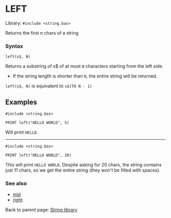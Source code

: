 # LEFT

Library: `#include <string.bas>`

Returns the first n chars of a string


### Syntax
`left(s$, N)`

Returns a substring of s$ of at most `N` characters starting from the left side.

 * If the string length is shorter than `N`, the entire string will be returned.

`left(s$, N)` is equivalent to `s$(TO N - 1)`

## Examples

```basic
#include <string.bas>

PRINT left("HELLO WORLD", 5)
```
Will print `HELLO`.

---

```basic
#include <string.bas>

PRINT left("HELLO WORLD", 20)
```
This will print `HELLO WORLD`. Despite asking for 20 chars, the string contains
just 11 chars, so we get the entire string (they won't be filled with spaces).


### See also

 * [mid](mid.md)
 * [right](right.md)


Back to parent page: [String library](../string.bas.md)
